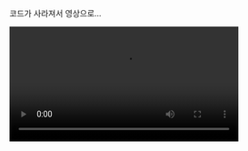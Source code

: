 코드가 사라져서 영상으로...

<div>
  <video src="https://github.com/user-attachments/assets/9680d328-eeda-457a-bd44-5383680eed11"  width="80%"/>
</div>



